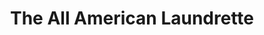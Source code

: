 ---
title: "The All American Laundrette"
url: /dublin/the-all-american-laundrette/
shop: Wäscherei
---